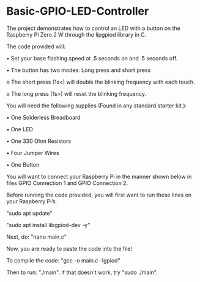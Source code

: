 # Basic-GPIO-LED-Controller
The project demonstrates how to control an LED with a button on the Raspberry Pi Zero 2 W through the lipgpiod library in C. 

The code provided will:

•	Set your base flashing speed at .5 seconds on and .5 seconds off.

•	The button has two modes: Long press and short press

  o	The short press (1s<)  will double the blinking frequency with each touch.
 
  o	The long press (1s>) will reset the blinking frequency.
  
You will need the following supplies (Found in any standard starter kit.): 

•	One Solderless Breadboard

•	One LED 

•	One 330 Ohm Resistors

•	Four Jumper Wires

•	One Button

You will want to connect your Raspberry Pi in the manner shown below in files GPIO Connection 1 and GPIO Connection 2.

Before running the code provided, you will first want to run these lines on your Raspberry Pi’s.

"sudo apt update"

"sudo apt install libgpiod-dev -y"

Next, do: "nano main.c"

Now, you are ready to paste the code into the file!

To compile the code: "gcc -o main.c -lgpiod"

Then to run: "./main". If that doesn't work, try "sudo ./main".
